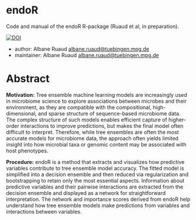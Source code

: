 # endoR
Code and manual of the endoR R-package (Ruaud et al, in preparation).

[![DOI](https://zenodo.org/badge/349814633.svg)](https://zenodo.org/badge/latestdoi/349814633)


- author: Albane Ruaud [albane.ruaud@tuebingen.mpg.de](mailto:albane.ruaud@tuebingen.mpg.de)
- maintainer: Albane Ruaud [albane.ruaud@tuebingen.mpg.de](mailto:albane.ruaud@tuebingen.mpg.de)

# Abstract
**Motivation:** Tree ensemble machine learning models are increasingly used in microbiome science to explore associations between microbes and their environment, as they are compatible with the compositional, high-dimensional, and sparse structure of sequence-based microbiome data. The complex structure of such models enables efficient capture of higher-order interactions to improve predictions, but makes the final model often difficult to interpret. Therefore, while tree ensembles are often the most accurate models for microbiome data, the approach often yields limited insight into how microbial taxa or genomic content may be associated with host phenotypes.

**Procedure:** endoR is a method that extracts and visualizes how predictive variables contribute to tree ensemble model accuracy. The fitted model is simplified into a decision ensemble and then reduced via regularization and bootstrapping to retain only the most essential aspects. Information about predictive variables and their pairwise interactions are extracted from the decision ensemble and displayed as a network for straightforward interpretation. The network and importance scores derived from endoR help understand how tree ensemble models make predictions from variables and interactions between variables.
